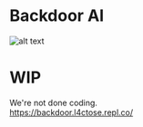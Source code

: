 # Backdoor AI
![alt text](https://github.com/L4CTOSE/Backdoor/blob/main/backdoor.png?raw=true) </br>

# WIP
We're not done coding. </br>
https://backdoor.l4ctose.repl.co/
